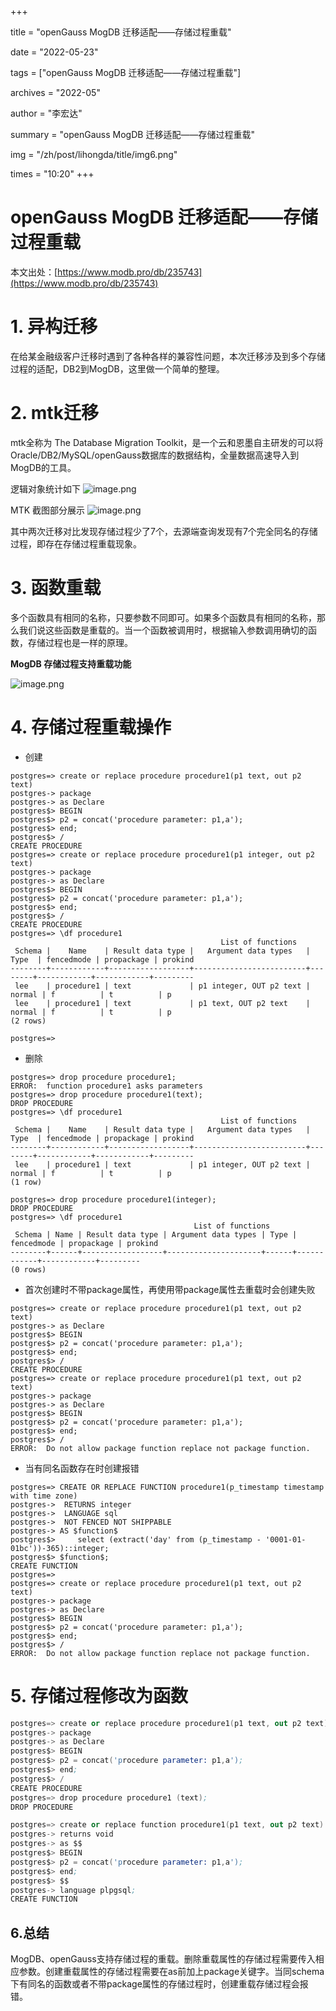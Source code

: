 +++

title = "openGauss MogDB 迁移适配——存储过程重载" 

date = "2022-05-23" 

tags = ["openGauss MogDB 迁移适配——存储过程重载"] 

archives = "2022-05" 

author = "李宏达" 

summary = "openGauss MogDB 迁移适配——存储过程重载"

img = "/zh/post/lihongda/title/img6.png" 

times = "10:20"
+++

# openGauss MogDB 迁移适配——存储过程重载

本文出处：[https://www.modb.pro/db/235743](https://www.modb.pro/db/235743)

# 1. 异构迁移

在给某金融级客户迁移时遇到了各种各样的兼容性问题，本次迁移涉及到多个存储过程的适配，DB2到MogDB，这里做一个简单的整理。

# 2. mtk迁移

mtk全称为 The Database Migration Toolkit，是一个云和恩墨自主研发的可以将Oracle/DB2/MySQL/openGauss数据库的数据结构，全量数据高速导入到MogDB的工具。

逻辑对象统计如下
![image.png](../figures/20220111-995ebb13-e718-432e-b15d-8f0bd7cf6c47.png)

MTK 截图部分展示
![image.png](../figures/20220111-17b2f4e2-906c-4567-8ff1-4b738366e0b8.png)

其中两次迁移对比发现存储过程少了7个，去源端查询发现有7个完全同名的存储过程，即存在存储过程重载现象。

# 3. 函数重载

多个函数具有相同的名称，只要参数不同即可。如果多个函数具有相同的名称，那么我们说这些函数是重载的。当一个函数被调用时，根据输入参数调用确切的函数，存储过程也是一样的原理。

**MogDB 存储过程支持重载功能**

![image.png](../figures/20220111-35a0fc57-0dce-49aa-a35e-b354c8ab66a5.png)

# 4. 存储过程重载操作

- 创建

```
postgres=> create or replace procedure procedure1(p1 text, out p2 text)
postgres-> package 
postgres-> as Declare
postgres$> BEGIN
postgres$> p2 = concat('procedure parameter: p1,a');
postgres$> end;
postgres$> /
CREATE PROCEDURE
postgres=> create or replace procedure procedure1(p1 integer, out p2 text)
postgres-> package 
postgres-> as Declare
postgres$> BEGIN
postgres$> p2 = concat('procedure parameter: p1,a');
postgres$> end;
postgres$> /
CREATE PROCEDURE
postgres=> \df procedure1
                                               List of functions
 Schema |    Name    | Result data type |   Argument data types   |  Type  | fencedmode | propackage | prokind 
--------+------------+------------------+-------------------------+--------+------------+------------+---------
 lee    | procedure1 | text             | p1 integer, OUT p2 text | normal | f          | t          | p
 lee    | procedure1 | text             | p1 text, OUT p2 text    | normal | f          | t          | p
(2 rows)

postgres=>

```

- 删除

```
postgres=> drop procedure procedure1;
ERROR:  function procedure1 asks parameters
postgres=> drop procedure procedure1(text);   
DROP PROCEDURE
postgres=> \df procedure1
                                               List of functions
 Schema |    Name    | Result data type |   Argument data types   |  Type  | fencedmode | propackage | prokind 
--------+------------+------------------+-------------------------+--------+------------+------------+---------
 lee    | procedure1 | text             | p1 integer, OUT p2 text | normal | f          | t          | p
(1 row)

postgres=> drop procedure procedure1(integer);  
DROP PROCEDURE
postgres=> \df procedure1
                                         List of functions
 Schema | Name | Result data type | Argument data types | Type | fencedmode | propackage | prokind 
--------+------+------------------+---------------------+------+------------+------------+---------
(0 rows)

```

- 首次创建时不带package属性，再使用带package属性去重载时会创建失败

```
postgres=> create or replace procedure procedure1(p1 text, out p2 text) 
postgres-> as Declare
postgres$> BEGIN
postgres$> p2 = concat('procedure parameter: p1,a');
postgres$> end;
postgres$> /
CREATE PROCEDURE
postgres=> create or replace procedure procedure1(p1 text, out p2 text)
postgres-> package 
postgres-> as Declare
postgres$> BEGIN
postgres$> p2 = concat('procedure parameter: p1,a');
postgres$> end;
postgres$> /
ERROR:  Do not allow package function replace not package function.

```

- 当有同名函数存在时创建报错

```
postgres=> CREATE OR REPLACE FUNCTION procedure1(p_timestamp timestamp with time zone)
postgres->  RETURNS integer
postgres->  LANGUAGE sql
postgres->  NOT FENCED NOT SHIPPABLE
postgres-> AS $function$
postgres$>     select (extract('day' from (p_timestamp - '0001-01-01bc'))-365)::integer;
postgres$> $function$;
CREATE FUNCTION
postgres=> 
postgres=> create or replace procedure procedure1(p1 text, out p2 text)
postgres-> package 
postgres-> as Declare
postgres$> BEGIN
postgres$> p2 = concat('procedure parameter: p1,a');
postgres$> end;
postgres$> /
ERROR:  Do not allow package function replace not package function.

```

# 5. 存储过程修改为函数

```s
postgres=> create or replace procedure procedure1(p1 text, out p2 text)
postgres-> package 
postgres-> as Declare
postgres$> BEGIN
postgres$> p2 = concat('procedure parameter: p1,a');
postgres$> end;
postgres$> /
CREATE PROCEDURE
postgres=> drop procedure procedure1 (text);
DROP PROCEDURE

postgres=> create or replace function procedure1(p1 text, out p2 text)
postgres-> returns void
postgres-> as $$
postgres$> BEGIN
postgres$> p2 = concat('procedure parameter: p1,a');
postgres$> end;
postgres$> $$
postgres-> language plpgsql;
CREATE FUNCTION

```

## 6.总结

MogDB、openGauss支持存储过程的重载。删除重载属性的存储过程需要传入相应参数。创建重载属性的存储过程需要在as前加上package关键字。当同schema下有同名的函数或者不带package属性的存储过程时，创建重载存储过程会报错。
